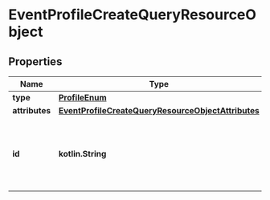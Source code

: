 
# EventProfileCreateQueryResourceObject

## Properties
| Name | Type | Description | Notes |
| ------------ | ------------- | ------------- | ------------- |
| **type** | [**ProfileEnum**](ProfileEnum.md) |  |  |
| **attributes** | [**EventProfileCreateQueryResourceObjectAttributes**](EventProfileCreateQueryResourceObjectAttributes.md) |  |  |
| **id** | **kotlin.String** | Primary key that uniquely identifies this profile. Generated by Klaviyo. |  [optional] |



